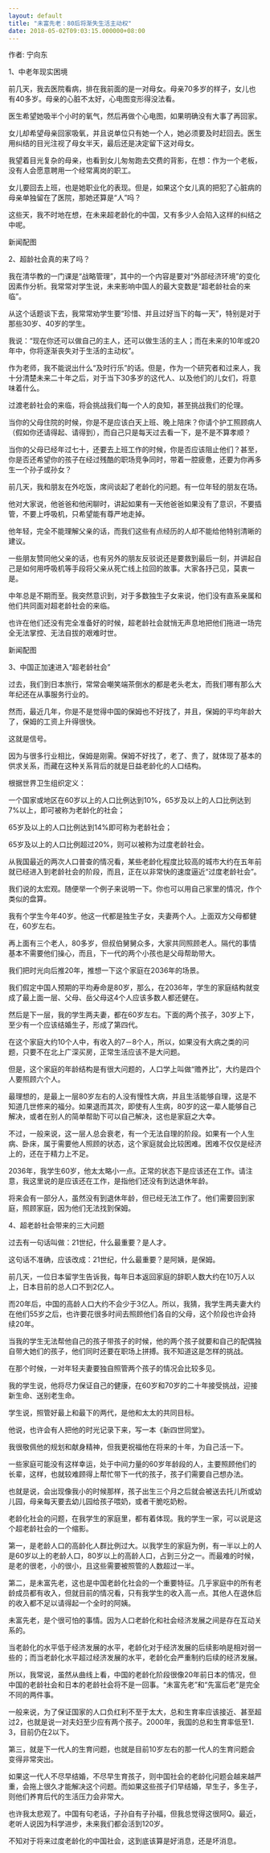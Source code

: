 ```yaml
---
layout: default
title: "未富先老：80后将渐失生活主动权"
date: 2018-05-02T09:03:15.000000+08:00
---
```


作者: 宁向东

1、中老年现实困境

前几天，我去医院看病，排在我前面的是一对母女。母亲70多岁的样子，女儿也有40多岁。母亲的心脏不太好，心电图变形得没法看。

医生希望她吸半个小时的氧气，然后再做个心电图，如果明确没有大事了再回家。

女儿却希望母亲回家吸氧，并且说单位只有她一个人，她必须要及时赶回去。医生用纠结的目光注视了母女半天，最后还是决定留下这对母女。

我望着目光复杂的母亲，也看到女儿匆匆跑去交费的背影，在想：作为一个老板，没有人会愿意聘用一个经常离岗的职工。

女儿要回去上班，也是她职业化的表现。但是，如果这个女儿真的把犯了心脏病的母亲单独留在了医院，那她还算是‌‌“人‌‌”吗？

这些天，我不时地在想，在未来超老龄化的中国，又有多少人会陷入这样的纠结之中呢。

新闻配图

2、超龄社会真的来了吗？

我在清华教的一门课是‌‌“战略管理‌‌”，其中的一个内容是要对‌‌“外部经济环境‌‌”的变化因素作分析。我常常对学生说，未来影响中国人的最大变数是‌‌“超老龄社会的来临‌‌”。

从这个话题谈下去，我常常劝学生要‌‌“珍惜、并且过好当下的每一天‌‌”，特别是对于那些30岁、40岁的学生。

我说：‌‌“现在你还可以做自己的主人，还可以做生活的主人；而在未来的10年或20年中，你将逐渐丧失对于生活的主动权‌‌”。

作为老师，我不能说出什么‌‌“及时行乐‌‌”的话。但是，作为一个研究者和过来人，我十分清楚未来二十年之后，对于当下30多岁的这代人、以及他们的儿女们，将意味着什么。

过渡老龄社会的来临，将会挑战我们每一个人的良知，甚至挑战我们的伦理。

当你的父母住院的时候，你是不是应该白天上班、晚上陪床？你请个护工照顾病人（假如你还请得起、请得到），而自己只是每天过去看一下，是不是不算孝顺？

当你的父母已经年过七十，还要去上班工作的时候，你是否应该阻止他们？甚至，你是否还希望你的孩子在经过残酷的职场竞争同时，带着一腔疲惫，还要为你再多生一个孙子或孙女？

前几天，我和朋友在外吃饭，席间谈起了老龄化的问题。有一位年轻的朋友在场。

他对大家说，他爸爸和他闲聊时，讲起如果有一天他爸爸如果没有了意识，不要插管，不要上呼吸机，只希望能有尊严地走掉。

他年轻，完全不能理解父亲的话，而我们这些有点经历的人却不能给他特别清晰的建议。

一些朋友赞同他父亲的话，也有另外的朋友反驳说还是要救到最后一刻，并讲起自己是如何用呼吸机等手段将父亲从死亡线上拉回的故事。大家各抒己见，莫衷一是。

中年总是不期而至。我突然意识到，对于多数独生子女来说，他们没有直系亲属和他们共同面对超老龄社会的来临。

也许在他们还没有完全准备好的时候，超老龄社会就悄无声息地把他们拖进一场完全无法掌控、无法自拔的艰难时世。

新闻配图

3、中国正加速进入‌‌“超老龄社会‌‌”

过去，我们到日本旅行，常常会嘲笑端茶倒水的都是老头老太，而我们哪有那么大年纪还在从事服务行业的。

然而，最近几年，你是不是觉得中国的保姆也不好找了，并且，保姆的平均年龄大了，保姆的工资上升得很快。

这就是信号。

因为与很多行业相比，保姆是刚需。保姆不好找了，老了、贵了，就体现了基本的供求关系，而藏在这种关系背后的就是日益老龄化的人口结构。

根据世界卫生组织定义：

一个国家或地区在60岁以上的人口比例达到10%，65岁及以上的人口比例达到7%以上，即可被称为老龄化的社会；

65岁及以上的人口比例达到14%即可称为老龄社会；

65岁及以上的人口比例超过20%，则可以被称为过度老龄社会。

从我国最近的两次人口普查的情况看，某些老龄化程度比较高的城市大约在五年前就已经进入到老龄社会的阶段，而且，正在以非常快的速度逼近‌‌“过度老龄社会‌‌”。

我们说的太宏观。随便举一个例子来说明一下。你也可以用自己家里的情况，作个类似的盘算。

我有个学生今年40岁。他这一代都是独生子女，夫妻两个人。上面双方父母都健在，60岁左右。

再上面有三个老人，80多岁，但叔伯舅舅众多，大家共同照顾老人。隔代的事情基本不需要他们操心，而且，下一代的两个小孩也是父母帮助带大。

我们把时光向后推20年，推想一下这个家庭在2036年的场景。

我们假定中国人预期的平均寿命是80岁，那么，在2036年，学生的家庭结构就变成了最上面一层、父母、岳父母这4个人应该多数人都还健在。

然后是下一层，我的学生两夫妻，都在60岁左右。下面的两个孩子，30岁上下，至少有一个应该结婚生子，形成了第四代。

在这个家庭大约10个人中，有收入的7－8个人，所以，如果没有大病之类的问题，只要不在北上广深买房，正常生活应该不是大问题。

但是，这个家庭的年龄结构是有很大问题的，人口学上叫做‌‌“赡养比‌‌”，大约是四个人要照顾六个人。

最理想的，是最上一层80岁左右的人没有慢性大病，并且生活能够自理，这是不知道几世修来的福分。如果退而其次，即使有人生病，80岁的这一辈人能够自己解决，或者在别人的简单帮助下可以自己解决，这也是家庭之大幸。

不过，一般来说，这一层人总会衰老，有一个无法自理的阶段。如果有一个人生病、卧床，属于需要他人照顾的状态，这个家庭就会比较困难。困难不仅仅是经济上的，还在于精力上不足。

2036年，我学生60岁，他太太略小一点。正常的状态下是应该还在工作。请注意，我这里说的是应该还在工作，是指他们还没有到达退休年龄。

将来会有一部分人，虽然没有到退休年龄，但已经无法工作了。他们需要回到家庭，照顾家庭，因为他们无法找到保姆。

4、超老龄社会带来的三大问题

过去有一句话叫做：21世纪，什么最重要？是人才。

这句话不准确，应该改成：21世纪，什么最重要？是阿姨，是保姆。

前几天，一位日本留学生告诉我，每年日本返回家庭的辞职人数大约在10万人以上，日本目前的总人口不到2亿人。

而20年后，中国的高龄人口大约不会少于3亿人。所以，我猜，我学生两夫妻大约在他们55岁之后，也许要花很多时间去照顾他们各自的父母，这个阶段也许会持续20年。

当我的学生无法帮他自己的孩子带孩子的时候，他的两个孩子就要和自己的配偶独自带大她们的孩子，他们同时还要在职场上拼搏。我不知道这是怎样的挑战。

在那个时候，一对年轻夫妻要独自照管两个孩子的情况会比较多见。

我的学生说，他将尽力保证自己的健康，在60岁和70岁的二十年接受挑战，迎接新生命、送别老生命。

学生说，照管好最上和最下的两代，是他和太太的共同目标。

他说，也许会有人把他的时光记录下来，写一本《新四世同堂》。

我很敬佩他的规划和献身精神，但我更祝福他在将来的十年，为自己活一下。

一些家庭可能没有这样幸运，处于中间力量的60岁年龄段的人，主要照顾他们的长辈，这样，也就较难顾得上帮忙带下一代的孩子，孩子们需要自己想办法。

也就是说，会出现像我小的时候那样，孩子出生三个月之后就会被送去托儿所或幼儿园，母亲每天要去幼儿园给孩子喂奶，或者干脆吃奶粉。

老龄化社会的问题，在我学生的家庭里，都有着体现。我的学生一家，可以说是这个超老龄社会的一个缩影。

第一，是老龄人口的高龄化人群比例过大。以我学生的家庭为例，有一半以上的人是60岁以上的老龄人口，80岁以上的高龄人口，占到三分之一。而最难的时候，是老的很老，小的很小，且这些需要被照管的人数超过一半。

第二，是未富先老，这也是中国老龄化社会的一个重要特征。几乎家庭中的所有老龄成员都有收入，但就目前的情况看，只有我学生的收入高一点。其他人在退休后的收入都不足以请得起一个全时的阿姨。

未富先老，是个很可怕的事情。因为人口老龄化和社会经济发展之间是存在互动关系的。

当老龄化的水平低于经济发展的水平，老龄化对于经济发展的后续影响是相对弱一些的；而当老龄化水平超过经济发展的水平，老龄化会严重制约后续的经济发展。

所以，我常说，虽然从曲线上看，中国的老龄化阶段很像20年前日本的情况，但中国的老龄社会和日本的老龄社会将不是一回事。‌‌“未富先老‌‌”和‌‌“先富后老‌‌”是完全不同的两件事。

一般来说，为了保证国家的人口负红利不至于太大，总和生育率应该接近、甚至超过2，也就是说一对夫妇至少应有两个孩子。2000年，我国的总和生育率低至1．3，目前仍在2以下。

第三，就是下一代人的生育问题，也就是目前10岁左右的那一代人的生育问题会变得非常突出。

如果这一代人不尽早结婚，不尽早生育孩子，则中国社会的老龄化问题会越来越严重，会拖上很久才能解决这个问题。而如果这些孩子们早结婚，早生子，多生子，则他们养育后代的生活压力会非常大。

也许我太悲观了。中国有句老话，子孙自有子孙福，但我总觉得这很阿Q。最近，老听人说因为科学进步，未来我们都会活到120岁。

不知对于将来过度老龄化的中国社会，这到底该算是好消息，还是坏消息。

